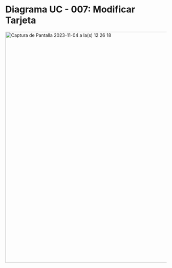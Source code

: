 # Diagrama UC - 007: Modificar Tarjeta
<img width="720" alt="Captura de Pantalla 2023-11-04 a la(s) 12 26 18" src="https://github.com/amezcua04s/FCA-Proyecto-OO-01/assets/119078847/fa536a77-c927-4c4b-bf05-6c66c70792fc">

